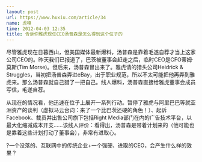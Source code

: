 ```yaml
---
layout: post
url: https://www.huxiu.com/article/34
name: 虎嗅
time: 2012-04-03 12:35
title: 告诉你雅虎现任CEO汤普森是怎么得到这个位子的
---
```

尽管雅虎现在日暮西山，但美国媒体最新爆料，汤普森是靠着毛遂自荐才当上这家公司CEO的。昨天我们已报道了，巴茨被董事会赶走之后，临时CEO是CFO蒂姆·莫斯(Tim Morse)。但后来，汤普森冒出来了。雅虎请的猎头公司Heidrick & Struggles，当初把汤普森弄进eBay，出于职业规范，所以不太可能把他再弄到雅虎来。那么汤普森就自己猎了一把自己。线人爆料，汤普森直接给雅虎董事会成员写信，毛遂自荐。

从现在的情况看，他迅速在位子上展开一系列行动。暂停了雅虎与阿里巴巴等就亚洲资产的谈判（虚拟马云台词：来了一个比巴茨还硬的角色！）、起诉Facebook、裁员并出售公司旗下包括Right Media部门在内的广告技术平台，以最大化缩减成本开支……该线人评价：看得出，汤普森是带着计划来的（他可能也是靠着这些计划打动了董事会），非常有进取心。

?一个没落的、互联网中的传统企业+一个强硬、进取的CEO，会产生什么样的效果？

